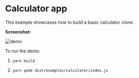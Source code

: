 # Calculator app

This example showcases how to build a basic calculator clone.

**Screenshot:**

![demo](https://github.com/master-atul/node-native-ui/raw/master/examples/calculator/calculator.png "Calculator screenshot")

To run the demo:

1. `yarn build`

2. `yarn qode dist/examples/calculator/index.js`
